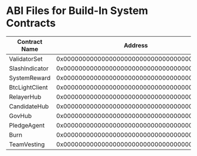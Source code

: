 # ABI Files for Build-In System Contracts

| Contract Name  | Address                                   | ABI file name                        |
| ---------------|-------------------------------------------|--------------------------------------|
| ValidatorSet   |0x0000000000000000000000000000000000001000 | [validatorset](validatorset.abi)     |
| SlashIndicator |0x0000000000000000000000000000000000001001 | [slashindicator](slashindicator.abi) |
| SystemReward   |0x0000000000000000000000000000000000001002 | [systemreward](systemreward.abi)     |
| BtcLightClient |0x0000000000000000000000000000000000001003 | [btclightclient](btclightclient.abi) |
| RelayerHub     |0x0000000000000000000000000000000000001004 | [relayerhub](relayerhub.abi)         |
| CandidateHub   |0x0000000000000000000000000000000000001005 | [candidatehub](candidatehub.abi)     |
| GovHub         |0x0000000000000000000000000000000000001006 | [govhub](govhub.abi)                 |
| PledgeAgent    |0x0000000000000000000000000000000000001007 | [pledgeagent](pledgeagent.abi)       |
| Burn           |0x0000000000000000000000000000000000001008 | [burn](burn.abi)                     |
| TeamVesting    |0x0000000000000000000000000000000000002000 | [teamvesting](teamvesting.abi)       |

